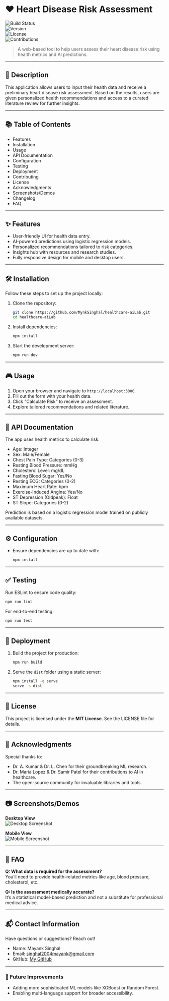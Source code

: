 # ❤️ Heart Disease Risk Assessment

![Build Status](https://img.shields.io/badge/build-passing-brightgreen.svg)  
![Version](https://img.shields.io/badge/version-1.0.0-blue.svg)  
![License](https://img.shields.io/badge/license-MIT-brightgreen.svg)  
![Contributions](https://img.shields.io/badge/contributions-welcome-brightgreen.svg)  

> A web-based tool to help users assess their heart disease risk using health metrics and AI predictions.

---

## 📝 Description
This application allows users to input their health data and receive a preliminary heart disease risk assessment. Based on the results, users are given personalized health recommendations and access to a curated literature review for further insights.

---

## 📚 Table of Contents
- Features
- Installation
- Usage
- API Documentation
- Configuration
- Testing
- Deployment
- Contributing
- License
- Acknowledgments
- Screenshots/Demos
- Changelog
- FAQ

---

## ✨ Features
- User-friendly UI for health data entry.
- AI-powered predictions using logistic regression models.
- Personalized recommendations tailored to risk categories.
- Insights hub with resources and research studies.
- Fully responsive design for mobile and desktop users.

---

## 🛠️ Installation
Follow these steps to set up the project locally:

1. Clone the repository:
   ```bash
   git clone https://github.com/MynkSinghal/healthcare-aiLab.git
   cd healthcare-aiLab
   ```

2. Install dependencies:
   ```bash
   npm install
   ```

3. Start the development server:
   ```bash
   npm run dev
   ```

---

## 🎮 Usage
1. Open your browser and navigate to `http://localhost:3000`.
2. Fill out the form with your health data.
3. Click "Calculate Risk" to receive an assessment.
4. Explore tailored recommendations and related literature.

---

## 📡 API Documentation
The app uses health metrics to calculate risk:
- Age: Integer  
- Sex: Male/Female  
- Chest Pain Type: Categories (0-3)  
- Resting Blood Pressure: mmHg  
- Cholesterol Level: mg/dL  
- Fasting Blood Sugar: Yes/No  
- Resting ECG: Categories (0-2)  
- Maximum Heart Rate: bpm  
- Exercise-Induced Angina: Yes/No  
- ST Depression (Oldpeak): Float  
- ST Slope: Categories (0-2)

Prediction is based on a logistic regression model trained on publicly available datasets.

---

## ⚙️ Configuration

- Ensure dependencies are up to date with:
   ```bash
   npm install
   ```

---

## ✅ Testing
Run ESLint to ensure code quality:
   ```bash
   npm run lint
   ```

For end-to-end testing:
   ```bash
   npm run test
   ```

---

## 🚀 Deployment
1. Build the project for production:
   ```bash
   npm run build
   ```
2. Serve the `dist` folder using a static server:
   ```bash
   npm install -g serve
   serve -s dist
   ```

---

## 📜 License
This project is licensed under the **MIT License**. See the LICENSE file for details.

---

## 🙏 Acknowledgments
Special thanks to:
- Dr. A. Kumar & Dr. L. Chen for their groundbreaking ML research.  
- Dr. Maria Lopez & Dr. Samir Patel for their contributions to AI in healthcare.  
- The open-source community for invaluable libraries and tools.

---

## 📷 Screenshots/Demos
**Desktop View**  
![Desktop Screenshot](https://via.placeholder.com/800x400?text=Heart+Disease+Risk+Assessment)

**Mobile View**  
![Mobile Screenshot](https://via.placeholder.com/400x800?text=Mobile+View)

---

## 💬 FAQ

**Q: What data is required for the assessment?**  
You’ll need to provide health-related metrics like age, blood pressure, cholesterol, etc.  

**Q: Is the assessment medically accurate?**  
It’s a statistical model-based prediction and not a substitute for professional medical advice.  

---

## 📬 Contact Information
Have questions or suggestions? Reach out!  
- Name: Mayank Singhal  
- Email: [singhal2004mayank@gmail.com](mailto:singhal2004mayank@gmail.com)  
- GitHub: [My GitHub](https://github.com/MynkSinghal)

---

### 🚧 Future Improvements
- Adding more sophisticated ML models like XGBoost or Random Forest.
- Enabling multi-language support for broader accessibility.


